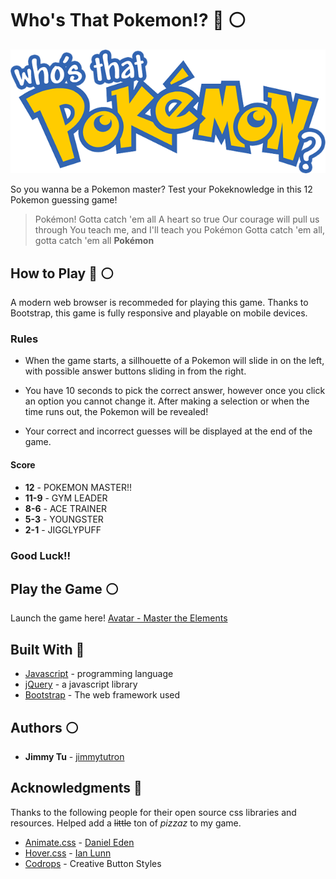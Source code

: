 # Who's That Pokemon!? :red_circle: :white_circle:

![logo](assets/imgs/logo.png)


So you wanna be a Pokemon master? Test your Pokeknowledge in this 12 Pokemon guessing game!

> Pokémon! Gotta catch 'em all
> A heart so true
> Our courage will pull us through
> You teach me, and I'll teach you
> Pokémon
> Gotta catch 'em all, gotta catch 'em all
> **Pokémon**

 
## How to Play :red_circle: :white_circle: 

A modern web browser is recommeded for playing this game. Thanks to Bootstrap, this game is fully responsive and playable on mobile devices.

### Rules 

* When the game starts, a sillhouette of a Pokemon will slide in on the left, with possible answer buttons sliding in from the right. 

* You have 10 seconds to pick the correct answer, however once you click an option you cannot change it. After making a selection or when the time runs out, the Pokemon will be revealed! 

* Your correct and incorrect guesses will be displayed at the end of the game.

#### Score 
* **12** - POKEMON MASTER!!
* **11-9** - GYM LEADER
* **8-6** - ACE TRAINER
* **5-3** - YOUNGSTER
* **2-1** - JIGGLYPUFF


### Good Luck!! 

## Play the Game :white_circle: 
Launch the game here! [Avatar - Master the Elements](https://jimmytutron.github.io/WhosThatPokemon/) 

## Built With :red_circle:

* [Javascript](https://www.javascript.com/) - programming language
* [jQuery](https://jquery.com/) - a javascript library
* [Bootstrap](https://getbootstrap.com/) - The web framework used

## Authors :white_circle: 

* **Jimmy Tu** - [jimmytutron](https://github.com/jimmytutron)


## Acknowledgments :pray:

Thanks to the following people for their open source css libraries and resources. Helped add a ~~little~~ ton of *_pizzaz_* to my game.

* [Animate.css](https://daneden.github.io/animate.css/) - [Daniel Eden](https://daneden.me/)
* [Hover.css](http://ianlunn.github.io/Hover/) - [Ian Lunn](https://github.com/IanLunn)
* [Codrops](https://tympanus.net/codrops/2013/06/13/creative-button-styles/) - Creative Button Styles

